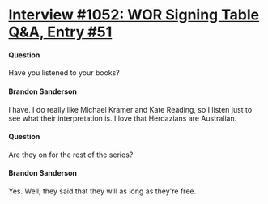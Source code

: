 # [Interview #1052: WOR Signing Table Q&A, Entry #51](https://www.theoryland.com/intvmain.php?i=1052#51)

#### Question

Have you listened to your books?

#### Brandon Sanderson

I have. I do really like Michael Kramer and Kate Reading, so I listen just to see what their interpretation is. I love that Herdazians are Australian.

#### Question

Are they on for the rest of the series?

#### Brandon Sanderson

Yes. Well, they said that they will as long as they're free.

